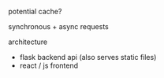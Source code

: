 
potential cache?

synchronous + async requests

architecture
- flask backend api (also serves static files)
- react / js frontend